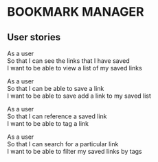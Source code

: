 # BOOKMARK MANAGER

## User stories

As a user <br />
So that I can see the links that I have saved <br />
I want to be able to view a list of my saved links <br />

As a user <br />
So that I can be able to save a link <br />
I want to be able to save add a link to my saved list <br />

As a user <br />
So that I can reference a saved link <br />
I want to be able to tag a link <br />

As a user <br />
So that I can search for a particular link <br />
I want to be able to filter my saved links by tags <br />
